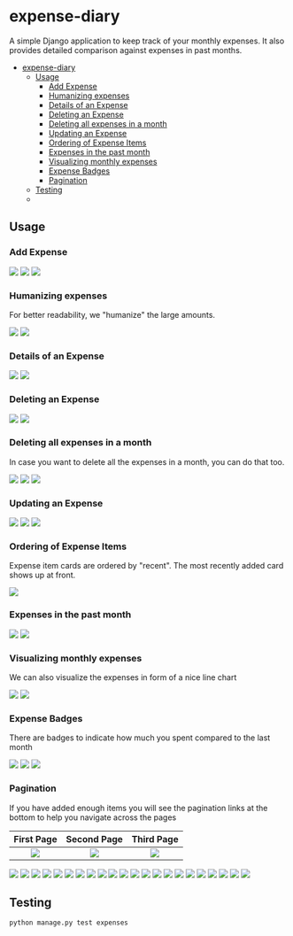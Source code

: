 # expense-diary 

A simple Django application to keep track of your monthly expenses. It also provides detailed comparison against expenses in past months.


- [expense-diary](#expense-diary)
  - [Usage](#usage)
    - [Add Expense](#add-expense)
    - [Humanizing expenses](#humanizing-expenses)
    - [Details of an Expense](#details-of-an-expense)
    - [Deleting an Expense](#deleting-an-expense)
    - [Deleting all expenses in a month](#deleting-all-expenses-in-a-month)
    - [Updating an Expense](#updating-an-expense)
    - [Ordering of Expense Items](#ordering-of-expense-items)
    - [Expenses in the past month](#expenses-in-the-past-month)
    - [Visualizing monthly expenses](#visualizing-monthly-expenses)
    - [Expense Badges](#expense-badges)
    - [Pagination](#pagination)
  - [Testing](#testing)
  - [](#)




## Usage

### Add Expense

![](images/annotated/add/add.png)
![](images/annotated/add/add_form.png)
![](images/annotated/add/add_succsess.png)

### Humanizing expenses

For better readability, we "humanize" the large amounts.

![](images/annotated/humanize/add_large.png)
![](images/annotated/humanize/render_large.png)

### Details of an Expense

![](images/annotated/detail/detail.png)
![](images/annotated/detail/detail_view.png)

### Deleting an Expense

![](images/annotated/delete/delete.png)
![](images/annotated/delete/delete_success.png)

### Deleting all expenses in a month

In case you want to delete all the expenses in a month, you can do that too.

![](images/annotated/delete/delete_all.png)
![](images/annotated/delete/delete_all_modal.png)
![](images/annotated/delete/delete_all_success.png)

### Updating an Expense

![](images/annotated/update/update.png)
![](images/annotated/update/update_form.png)
![](images/annotated/update/update_succsess.png)

### Ordering of Expense Items
Expense item cards are ordered by "recent". The most recently added card shows up at front.

![](images/annotated/ordering/order.png)

### Expenses in the past month

![](images/annotated/past_month/past.png)
![](images/annotated/past_month/past_items.png)



### Visualizing monthly expenses
We can also visualize the expenses in form of a nice line chart

![](images/annotated/chart/chart.png)
![](images/annotated/chart/chart_view.png)

### Expense Badges
There are badges to indicate how much you spent compared to the last month

![](images/badges/spent_same.png)
![](images/badges/spent_more.png)
![](images/badges/spent_less.png)



### Pagination
If you have added enough items you will see the pagination links at the bottom to help you navigate across the pages

| First Page | Second Page | Third Page |
:-------------------------:|:-------------------------:|:-------------------------:
![](images/pagination/pagination_1.png)  |  ![](images/pagination/pagination_2.png) | ![](images/pagination/pagination_3.png)



![](images/base.png)
![](images/base.png)
![](images/base.png)
![](images/base.png)
![](images/base.png)
![](images/base.png)
![](images/base.png)
![](images/base.png)
![](images/base.png)
![](images/base.png)
![](images/base.png)
![](images/base.png)
![](images/base.png)
![](images/base.png)
![](images/base.png)
![](images/base.png)
![](images/base.png)
![](images/base.png)
![](images/base.png)
![](images/base.png)
![](images/base.png)
![](images/base.png)

## Testing

```python
python manage.py test expenses
```
## 